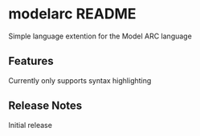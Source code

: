 # modelarc README

Simple language extention for the Model ARC language

## Features

Currently only supports syntax highlighting

## Release Notes

Initial release